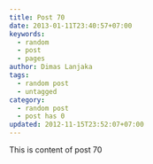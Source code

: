 ```yaml
---
title: Post 70
date: 2013-01-11T23:40:57+07:00
keywords:
  - random
  - post
  - pages
author: Dimas Lanjaka
tags:
  - random post
  - untagged
category:
  - random post
  - post has 0
updated: 2012-11-15T23:52:07+07:00
---
```

This is content of post 70
